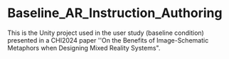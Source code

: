 # Baseline_AR_Instruction_Authoring
This is the Unity project used in the user study (baseline condition) presented in a CHI2024 paper ''On the Benefits of Image-Schematic Metaphors when Designing Mixed Reality Systems".

